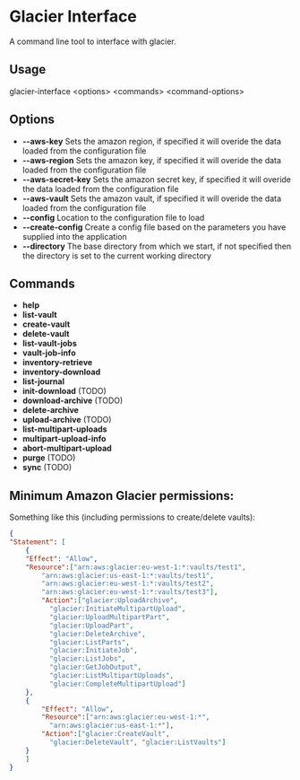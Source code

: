 Glacier Interface
=================

A command line tool to interface with glacier.

Usage
-----
glacier-interface &lt;options&gt; &lt;commands&gt; &lt;command-options&gt;

Options
-------

* **--aws-key** Sets the amazon region, if specified it will overide the data loaded from the configuration file
* **--aws-region** Sets the amazon key, if specified it will overide the data loaded from the configuration file
* **--aws-secret-key** Sets the amazon secret key, if specified it will overide the data loaded from the configuration file
* **--aws-vault** Sets the amazon vault, if specified it will overide the data loaded from the configuration file
* **--config** Location to the configuration file to load
* **--create-config** Create a config file based on the parameters you have supplied into the application
* **--directory** The base directory from which we start, if not specified then the directory is set to the current working directory

Commands
--------

* **help**
* **list-vault**
* **create-vault**
* **delete-vault**
* **list-vault-jobs**
* **vault-job-info**
* **inventory-retrieve**
* **inventory-download**
* **list-journal**
* **init-download** (TODO)
* **download-archive** (TODO)
* **delete-archive**
* **upload-archive** (TODO)
* **list-multipart-uploads**
* **multipart-upload-info**
* **abort-multipart-upload**
* **purge** (TODO)
* **sync** (TODO)

Minimum Amazon Glacier permissions:
-----------------------------------

Something like this (including permissions to create/delete vaults):

```json
{
"Statement": [
    {
    "Effect": "Allow",
    "Resource":["arn:aws:glacier:eu-west-1:*:vaults/test1",
        "arn:aws:glacier:us-east-1:*:vaults/test1",
        "arn:aws:glacier:eu-west-1:*:vaults/test2",
        "arn:aws:glacier:eu-west-1:*:vaults/test3"],
        "Action":["glacier:UploadArchive",
          "glacier:InitiateMultipartUpload",
          "glacier:UploadMultipartPart",
          "glacier:UploadPart",
          "glacier:DeleteArchive",
          "glacier:ListParts",
          "glacier:InitiateJob",
          "glacier:ListJobs",
          "glacier:GetJobOutput",
          "glacier:ListMultipartUploads",
          "glacier:CompleteMultipartUpload"]
    },
    {
        "Effect": "Allow",
        "Resource":["arn:aws:glacier:eu-west-1:*",
          "arn:aws:glacier:us-east-1:*"],
        "Action":["glacier:CreateVault",
          "glacier:DeleteVault", "glacier:ListVaults"]
    }
    ]
}
```